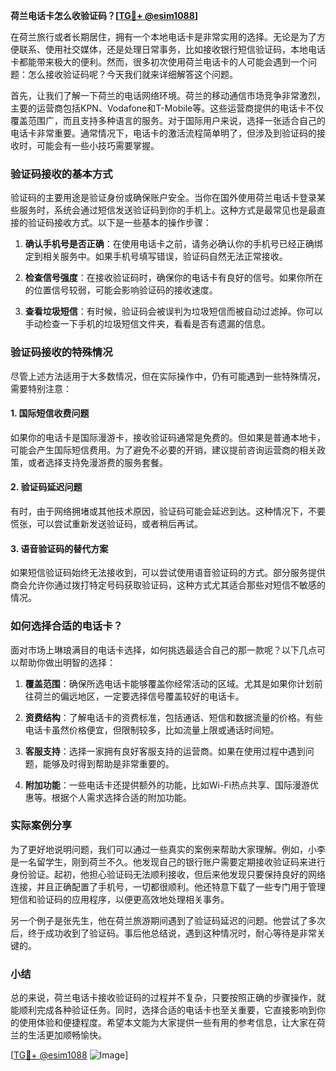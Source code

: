 **荷兰电话卡怎么收验证码？[[TG💪+ @esim1088](https://t.me/s/esim1088)]**

在荷兰旅行或者长期居住，拥有一个本地电话卡是非常实用的选择。无论是为了方便联系、使用社交媒体，还是处理日常事务，比如接收银行短信验证码，本地电话卡都能带来极大的便利。然而，很多初次使用荷兰电话卡的人可能会遇到一个问题：怎么接收验证码呢？今天我们就来详细解答这个问题。

首先，让我们了解一下荷兰的电话网络环境。荷兰的移动通信市场竞争非常激烈，主要的运营商包括KPN、Vodafone和T-Mobile等。这些运营商提供的电话卡不仅覆盖范围广，而且支持多种语言的服务。对于国际用户来说，选择一张适合自己的电话卡非常重要。通常情况下，电话卡的激活流程简单明了，但涉及到验证码的接收时，可能会有一些小技巧需要掌握。

### 验证码接收的基本方式

验证码的主要用途是验证身份或确保账户安全。当你在国外使用荷兰电话卡登录某些服务时，系统会通过短信发送验证码到你的手机上。这种方式是最常见也是最直接的验证码接收方式。以下是一些基本的操作步骤：

1. **确认手机号是否正确**：在使用电话卡之前，请务必确认你的手机号已经正确绑定到相关服务中。如果手机号填写错误，验证码自然无法正常接收。
   
2. **检查信号强度**：在接收验证码时，确保你的电话卡有良好的信号。如果你所在的位置信号较弱，可能会影响验证码的接收速度。

3. **查看垃圾短信**：有时候，验证码会被误判为垃圾短信而被自动过滤掉。你可以手动检查一下手机的垃圾短信文件夹，看看是否有遗漏的信息。

### 验证码接收的特殊情况

尽管上述方法适用于大多数情况，但在实际操作中，仍有可能遇到一些特殊情况，需要特别注意：

#### 1. 国际短信收费问题
如果你的电话卡是国际漫游卡，接收验证码通常是免费的。但如果是普通本地卡，可能会产生国际短信费用。为了避免不必要的开销，建议提前咨询运营商的相关政策，或者选择支持免漫游费的服务套餐。

#### 2. 验证码延迟问题
有时，由于网络拥堵或其他技术原因，验证码可能会延迟到达。这种情况下，不要慌张，可以尝试重新发送验证码，或者稍后再试。

#### 3. 语音验证码的替代方案
如果短信验证码始终无法接收到，可以尝试使用语音验证码的方式。部分服务提供商会允许你通过拨打特定号码获取验证码，这种方式尤其适合那些对短信不敏感的情况。

### 如何选择合适的电话卡？

面对市场上琳琅满目的电话卡选择，如何挑选最适合自己的那一款呢？以下几点可以帮助你做出明智的选择：

1. **覆盖范围**：确保所选电话卡能够覆盖你经常活动的区域。尤其是如果你计划前往荷兰的偏远地区，一定要选择信号覆盖较好的电话卡。

2. **资费结构**：了解电话卡的资费标准，包括通话、短信和数据流量的价格。有些电话卡虽然价格便宜，但限制较多，比如流量上限或通话时间短。

3. **客服支持**：选择一家拥有良好客服支持的运营商。如果在使用过程中遇到问题，能够及时得到帮助是非常重要的。

4. **附加功能**：一些电话卡还提供额外的功能，比如Wi-Fi热点共享、国际漫游优惠等。根据个人需求选择合适的附加功能。

### 实际案例分享

为了更好地说明问题，我们可以通过一些真实的案例来帮助大家理解。例如，小李是一名留学生，刚到荷兰不久。他发现自己的银行账户需要定期接收验证码来进行身份验证。起初，他担心验证码无法顺利接收，但后来他发现只要保持良好的网络连接，并且正确配置了手机号，一切都很顺利。他还特意下载了一些专门用于管理短信和验证码的应用程序，以便更高效地处理相关事务。

另一个例子是张先生，他在荷兰旅游期间遇到了验证码延迟的问题。他尝试了多次后，终于成功收到了验证码。事后他总结说，遇到这种情况时，耐心等待是非常关键的。

### 小结

总的来说，荷兰电话卡接收验证码的过程并不复杂，只要按照正确的步骤操作，就能顺利完成各种验证任务。同时，选择合适的电话卡也至关重要，它直接影响到你的使用体验和便捷程度。希望本文能为大家提供一些有用的参考信息，让大家在荷兰的生活更加顺畅愉快。

[[TG💪+ @esim1088](https://t.me/s/esim1088) ![Image](https://i.postimg.cc/4NQfJmqS/Snipaste-2025-05-13-00-14-12.png)]